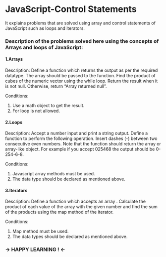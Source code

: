 # JavaScript-Control Statements
It explains problems that are solved using array and control statements of JavaScript such as loops and iterators.
<br>
### Description of the problems solved here using the concepts of Arrays and loops of JavaScript:
<h4> 1.Arrays </h4> 
Description:
Define a function which returns the output as per the required
datatype. The array should be passed to the function. Find the
product of cubes of the numeric vector using the while loop. Return
the result when it is not null. Otherwise, return “Array returned
null”.

Conditions:
1. Use a math object to get the result.
2. For loop is not allowed.

<h4> 2.Loops </h4>
Description:
Accept a number input and print a string output. Define a
function to perform the following operation. Insert dashes (-) between
two consecutive even numbers. Note that the function should return
the array or array-like object. For example if you accept 025468 the
output should be 0-254-6-8.

Conditions:
1. Javascript array methods must be used.
2. The data type should be declared as mentioned above.

<h4> 3.Iterators </h4>
Description:
Define a function which accepts an array . Calculate the product
of each value of the array with the given number and find the sum of
the products using the map method of the iterator.

Conditions:
1. Map method must be used.
2. The data types should be declared as mentioned above.

<h3> -> HAPPY LEARNING ! <- <h3>
